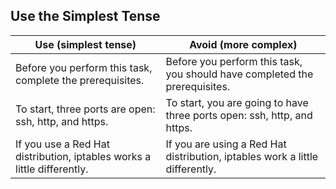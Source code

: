 ## Use the Simplest Tense

| Use (simplest tense) | Avoid (more complex) |
| --- | --- |
| Before you perform this task, complete the prerequisites. |	Before you perform this task, you should have completed the prerequisites. |
| To start, three ports are open: ssh, http, and https.	| To start, you are going to have three ports open: ssh, http, and https. |
| If you use a Red Hat distribution, iptables works a little differently. | If you are using a Red Hat distribution, iptables work a little differently. |
